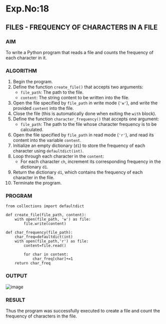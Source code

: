 # Exp.No:18  
## FILES - FREQUENCY OF CHARACTERS IN A FILE

### AIM  
To write a Python program that reads a file and counts the frequency of each character in it.

### ALGORITHM

1. Begin the program.  
2. Define the function `create_file()` that accepts two arguments:  
   - `file_path`: The path to the file.  
   - `content`: The string content to be written into the file.  
3. Open the file specified by `file_path` in write mode (`'w'`), and write the provided `content` into the file.  
4. Close the file (this is automatically done when exiting the `with` block).  
5. Define the function `character_frequency()` that accepts one argument:  
   - `file_path`: The path to the file whose character frequency is to be calculated.  
6. Open the file specified by `file_path` in read mode (`'r'`), and read its content into the variable `content`.  
7. Initialize an empty dictionary (`d1`) to store the frequency of each character using `defaultdict(int)`.  
8. Loop through each character in the `content`:  
   - For each character `ch`, increment its corresponding frequency in the dictionary `d1`.  
9. Return the dictionary `d1`, which contains the frequency of each character in the file.  
10. Terminate the program.

### PROGRAM

```
from collections import defaultdict

def create_file(file_path, content):
    with open(file_path, 'w') as file:
        file.write(content)

def char_frequency(file_path):
    char_freq=defaultdict(int)
    with open(file_path,'r') as file:
        content=file.read()
        
        for char in content:
            char_freq[char]+=1
    return char_freq
```


### OUTPUT
![image](https://github.com/user-attachments/assets/d428b811-94fe-44ec-9765-f65259a9d72e)

### RESULT
Thus the program was successfully executed to create a file and count the frequency of characters in the file.
